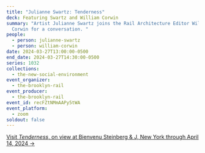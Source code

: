```yaml
---
title: "Julianne Swartz: Tenderness"
deck: Featuring Swartz and William Corwin
summary: "Artist Julianne Swartz joins the Rail Architecture Editor William
  Corwin for a conversation. "
people:
  - person: julianne-swartz
  - person: william-corwin
date: 2024-03-27T13:00:00-0500
end_date: 2024-03-27T14:30:00-0500
series: 1032
collections:
  - the-new-social-environment
event_organizer:
  - the-brooklyn-rail
event_producer:
  - the-brooklyn-rail
event_id: recFZtNMmAAPy5tWA
event_platform:
  - zoom
soldout: false
---
```

[V﻿isit *Tenderness*, on view at Bienvenu Steinberg & J, New York through April 14, 2024 →](http://www.bsandj.com/exhibitions/tenderness)